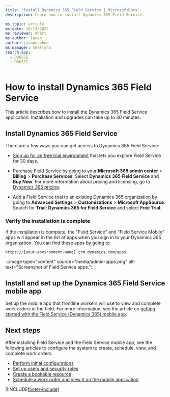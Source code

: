```yaml
---
title: "Install Dynamics 365 Field Service | MicrosoftDocs"
description: Learn how to install Dynamics 365 Field Service.

ms.topic: article
ms.date: 10/13/2022
ms.reviewer: mhart
ms.author: jacoh
author: jasonccohen
ms.manager: shellyha
search.app:
  - D365CE
  - D365FS
---
```


# How to install Dynamics 365 Field Service

This article describes how to install the Dynamics 365 Field Service application. Installation and upgrades can take up to 30 minutes.

## Install Dynamics 365 Field Service

There are a few ways you can get access to Dynamics 365 Field Service:

- [Sign up for an free trial environment](trial-signup.md) that lets you explore Field Service for 30 days.

- Purchase Field Service by going to your **Microsoft 365 admin center** > **Billing** > **Purchase Services**. Select **Dynamics 365 Field Service** and **Buy Now**. For more information about pricing and licensing, go to [Dynamics 365 pricing](https://dynamics.microsoft.com/pricing/#Service).

- Add a Field Service trial to an existing Dynamics 365 organization by going to **Advanced Settings** > **Customizations** > **Microsoft AppSource**. Search for **Trial: Dynamics 365 for Field Service** and select **Free Trial**.

### Verify the installation is complete

If the installation is complete, the "Field Service" and "Field Service Mobile" apps will appear in the list of apps when you sign in to your Dynamics 365 organization. You can find these apps by going to:

```https://[your-environment-name].crm.dynamics.com/apps```

:::image type="content" source="media/admin-apps.png" alt-text="Screenshot of Field Service apps.":::

## Install and set up the Dynamics 365 Field Service mobile app

Set up the mobile app that frontline workers will use to view and complete work orders in the field. For more information, see the article on [getting started with the Field Service (Dynamics 365) mobile app](mobile-power-app-get-started.md).

## Next steps

After installing Field Service and the Field Service mobile app, see the following articles to configure the system to create, schedule, view, and complete work orders.

- [Perform initial configurations](perform-initial-configurations-setup.md)
- [Set up users and security roles](view-user-accounts-security-roles.md)
- [Create a bookable resource](set-up-bookable-resources.md)
- [Schedule a work order and view it on the mobile application](quickstart-schedule-work-order.md)

[!INCLUDE[footer-include](../includes/footer-banner.md)]
